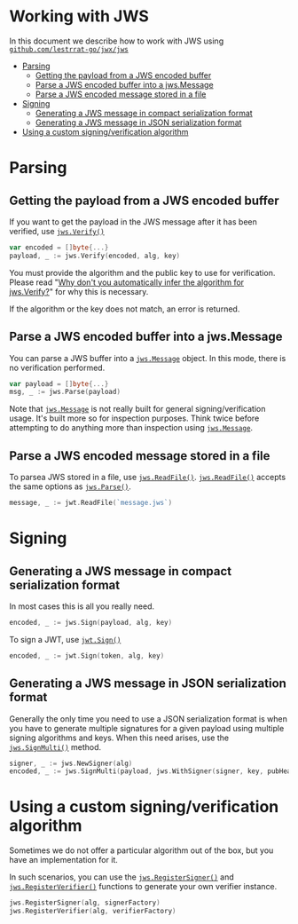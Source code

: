 # Working with JWS

In this document we describe how to work with JWS using [`github.com/lestrrat-go/jwx/jws`](https://pkg.go.dev/github.com/lestrrat-go/jwx/jws)

* [Parsing](#parsing)
  * [Getting the payload from a JWS encoded buffer](#getting-the-payload-from-a-jws-encoded-buffer)
  * [Parse a JWS encoded buffer into a jws.Message](#parse-a-jws-encoded-buffer-into-a-jwsmessage)
  * [Parse a JWS encoded message stored in a file](#parse-a-jws-encoded-message-stored-in-a-file)
* [Signing](#signing)
  * [Generating a JWS message in compact serialization format](#generating-a-jws-message-in-compact-serialization-format)
  * [Generating a JWS message in JSON serialization format](#generating-a-jws-message-in-json-serialization-format)
* [Using a custom signing/verification algorithm](#using-a-customg-signing-verification-algorithm)

# Parsing

## Getting the payload from a JWS encoded buffer

If you want to get the payload in the JWS message after it has been verified, use [`jws.Verify()`](https://pkg.go.dev/github.com/lestrrat-go/jwx/jws#Verify)

```go
var encoded = []byte{...}
payload, _ := jws.Verify(encoded, alg, key)
```

You must provide the algorithm and the public key to use for verification.
Please read "[Why don't you automatically infer the algorithm for jws.Verify?](https://github.com/lestrrat-go/jwx#why-dont-you-automatically-infer-the-algorithm-for-jwsverify-)" for why this is necessary.

If the algorithm or the key does not match, an error is returned.

## Parse a JWS encoded buffer into a jws.Message

You can parse a JWS buffer into a [`jws.Message`](https://pkg.go.dev/github.com/lestrrat-go/jwx/jws#Message) object. In this mode, there is no verification performed.

```go
var payload = []byte{...}
msg, _ := jws.Parse(payload)
```

Note that [`jws.Message`](https://pkg.go.dev/github.com/lestrrat-go/jwx/jws#Message) is not really built for general signing/verification usage.
It's built more so for inspection purposes.
Think twice before attempting to do anything more than inspection using [`jws.Message`](https://pkg.go.dev/github.com/lestrrat-go/jwx/jws#Message).

## Parse a JWS encoded message stored in a file

To parsea JWS stored in a file, use [`jws.ReadFile()`](https://pkg.go.dev/github.com/lestrrat-go/jwx/jws#ReadFile). [`jws.ReadFile()`](https://pkg.go.dev/github.com/lestrrat-go/jwx/jws#ReadFile) accepts the same options as [`jws.Parse()`](https://pkg.go.dev/github.com/lestrrat-go/jwx/jws#Parse).

```go
message, _ := jwt.ReadFile(`message.jws`)
```

# Signing

## Generating a JWS message in compact serialization format

In most cases this is all you really need.

```go
encoded, _ := jws.Sign(payload, alg, key)
```

To sign a JWT, use [`jwt.Sign()`](https://pkg.go.dev/github.com/lestrrat-go/jwx/jwt#Sign)

```go
encoded, _ := jwt.Sign(token, alg, key)
```

## Generating a JWS message in JSON serialization format

Generally the only time you need to use a JSON serialization format is when you have to generate multiple signatures for a given payload using multiple signing algorithms and keys.
When this need arises, use the [`jws.SignMulti()`](https://pkg.go.dev/github.com/lestrrat-go/jwx/jws#SignMulti) method.

```go
signer, _ := jws.NewSigner(alg)
encoded, _ := jws.SignMulti(payload, jws.WithSigner(signer, key, pubHeaders, protHeaders)
```

# Using a custom signing/verification algorithm

Sometimes we do not offer a particular algorithm out of the box, but you have an implementation for it.

In such scenarios, you can use the [`jws.RegisterSigner()`](https://pkg.go.dev/github.com/lestrrat-go/jwx/jws#RegisterSigner) and [`jws.RegisterVerifier()`](https://pkg.go.dev/github.com/lestrrat-go/jwx/jws#RegisterVerifier) functions to
generate your own verifier instance. 

```go
jws.RegisterSigner(alg, signerFactory)
jws.RegisterVerifier(alg, verifierFactory)
```
